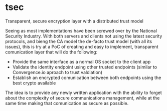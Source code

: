 tsec
====

Transparent, secure encryption layer with a distributed trust model

Seeing as most implementations have been screwed over by the National Security Industry. 
With both servers and clients not using the latest security protocols, and bieng the CA model
the de-facto trust model (with all its issues), this is try at a PoC of creating and easy to implement,
transparent comunication layer that will do the following:

* Provide the same interface as a normal OS socket to the client app
* Validate the identity endpoint using other trusted endpoints (similar to Convergence.io aproach to trust valdiation)
* Establish an encrypted comunication between both endpoints using the best crypto available


The idea is to provide any newly written application with the ability to forget about the complexity
of secure communications management, while at the same time making that comunication as secure as possible.
